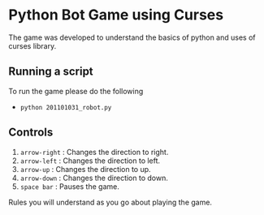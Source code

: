 Python Bot Game using Curses
============================

The game was developed to understand the basics of python and uses of curses library.

Running a script
----------------
To run the game please do the following
+ `python 201101031_robot.py` 

Controls
--------

1. `arrow-right` : Changes the direction to right.
2. `arrow-left` : Changes the direction to left.
3. `arrow-up` : Changes the direction to up.
3. `arrow-down` : Changes the direction to down.
4. `space bar` : Pauses the game.


Rules you will understand as you go about playing the game.
